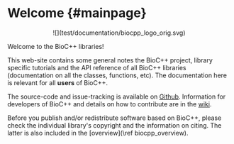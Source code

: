 # Welcome {#mainpage}

<center>
![](test/documentation/biocpp_logo_orig.svg)
</center>

Welcome to the BioC++ libraries!

This web-site contains some general notes  the BioC++ project, library specific tutorials and the API reference of
all BioC++ libraries (documentation on all the classes, functions, etc).
The documentation here is relevant for all **users** of BioC++.

The source-code and issue-tracking is available on [Github](https://github.com/biocpp).
Information for developers of BioC++ and details on how to contribute
are in the [wiki](https://github.com/biocpp/biocpp/wiki/Contributing).

Before you publish and/or redistribute software based on BioC++, please check the individual library's copyright
and the information on citing. The latter is also included in the [overview](\ref biocpp_overview).
